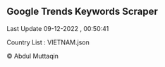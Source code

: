 

## Google Trends Keywords Scraper 
 
Last Update 09-12-2022 , 00:50:41

Country List :
VIETNAM.json



© Abdul Muttaqin 
